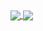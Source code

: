 <a href="https://github.com/anuraghazra/github-readme-stats">
  <img align="center" src="https://github-readme-stats.vercel.app/api?username=mmnkuh&show_icons=true&theme=nightowl" />
</a>

<a href="https://github-readme-stats.vercel.app/api/top-langs/?username=mmnkuh&layout=compact">
  <img align="center" src="https://github-readme-stats.vercel.app/api/top-langs/?username=mmnkuh&layout=compact&bg_color=151515&text_color=ffffff" />
</a>
